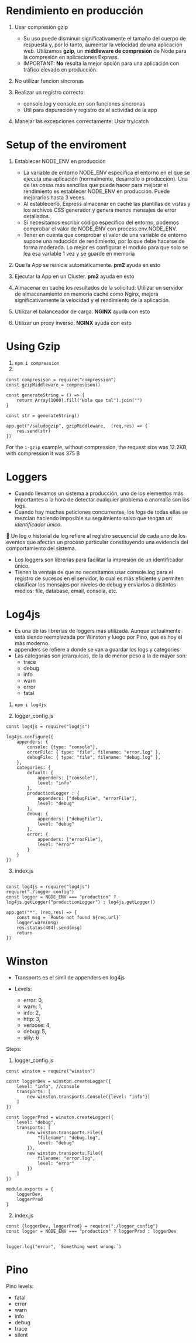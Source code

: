 # Rendimiento en producción

1. Usar compresión gzip
   * Su uso puede disminuir significativamente el tamaño del cuerpo de respuesta y, por lo tanto, aumentar la velocidad de una aplicación web. Utilizamos **gzip**, un **middleware de compresión** de Node para la compresión en aplicaciones Express.
   * IMPORTANT: **No** resulta la mejor opción para una aplicación con tráfico elevado en producción.

2. No utilizar funcion síncronas
3. Realizar un registro correcto:
   * console.log y console.err son funciones síncronas
   * Útil para depuración y registro de al actividad de la app

4. Manejar las excepciones correctamente: Usar try/catch

# Setup of the enviroment

1. Establecer NODE_ENV en producción
   *   La variable de entorno NODE_ENV especifica el entorno en el que se ejecuta una aplicación (normalmente, desarrollo o producción). Una de las cosas más sencillas que puede hacer para mejorar el rendimiento es establecer NODE_ENV en producción. Puede mejorarlos hasta 3 veces.
   *   Al establecerlo, Express almacenar en caché las plantillas de vistas y los archivos CSS generador y genera menos mensajes de error detallados.
   *   Si necesitamos escribir código específico del entorno, podemos comprobar el valor de NODE_ENV con process.env.NODE_ENV. 
   *   Tener en cuenta que comprobar el valor de una variable de entorno supone una reducción de rendimiento, por lo que debe hacerse de forma moderada. Lo mejor es configurar el modulo para que solo se lea esa variable 1 vez y se guarde en memoria

2. Que la App se reinicie automáticamente. **pm2** ayuda en esto

3. Ejecutar la App en un Cluster. **pm2** ayuda en esto

4. Almacenar en caché los resultados de la solicitud: Utilizar un servidor de almacenamiento en memoria caché como Nginx, mejora significativamente la velocidad y el rendimiento de la aplicación.

5. Utilizar el balanceador de carga. **NGINX** ayuda con esto

6. Utilizar un proxy inverso. **NGINX** ayuda con esto

# Using Gzip
1. `npm i compression`
2.  
```
const compresison = require("compression")
const gzipMiddleware = compresison()

const generateString = () => {
    return Array(1000).fill("Hola que tal").join("")
}

const str = generateString()

app.get("/saludogzip", gzipMiddleware,  (req,res) => {
    res.send(str)
})
```
For the `1-gzip` example, without compression, the request size was 12.2KB, with compression it was 375 B

# Loggers
* Cuando llevamos un sistema a producción, uno de los elementos más importantes a la hora de detectar cualquier problema o anomalía son los logs.
* Cuando hay muchas peticiones concurrentes, los *logs* de todas ellas se mezclan haciendo imposible su seguimiento salvo que tengan un *identificador único*.

📝 Un log o historial de log refiere al registro secuencial de cada uno de los eventos que afectan un proceso particular constituyendo una evidencia del comportamiento del sistema.
* Los loggers son librerías para facilitar la impresión de un identificador único.
* Tienen la ventaja de que no necesitamos usar console.log para el registro de sucesos en el servidor, lo cual es más eficiente y permiten clasificar los mensajes por niveles de debug y enviarlos a distintos medios: file, database, email, consola, etc.

# Log4js
* Es una de las librerías de loggers más utilizada. Aunque actualmente está siendo reemplazada por Winston y luego por Pino, que es hoy el más moderno.
* appenders se refiere a donde se van a guardar los logs y categories
* Las categorias son jerarquicas, de la de menor peso a la de mayor son:
   * trace
   * debug
   * info
   * warn
   * error
   * fatal


1. `npm i log4js`

2. logger_config.js
```
const log4js = require("log4js")

log4js.configure({
    appenders: {
        console: {type: "console"},
        errorFile: { type: "file", filename: "error.log" },
        debugFile: { type: "file", filename: "debug.log" },
    }, 
    categories: {
        default: {
            appenders: ["console"],
            level: "info"
        },
        productionLogger : {
            appenders: ["debugFile", "errorFile"],
            level: "debug"
        },
        debug: {
            appenders: ["debugFile"],
            level: "debug"
        },
        error: {
            appenders: ["errorFile"],
            level: "error"
        }
    }
})
```

3. index.js
```

const log4js = require("log4js")
require("./logger_config")
const logger = NODE_ENV === "production" ? log4js.getLogger("productionLogger") : log4js.getLogger()

app.get("*", (req,res) => {
    const msg = `Route not found ${req.url}`
    logger.warn(msg)
    res.status(404).send(msg)
    return
})
```


# Winston

* Transports es el simil de appenders en log4js

* Levels: 
  * error: 0,
  * warn: 1,
  * info: 2,
  * http: 3,
  * verbose: 4,
  * debug: 5,
  * silly: 6


Steps:
1. logger_config.js 

```
const winston = require("winston")

const loggerDev = winston.createLogger({
    level: "info", //console
    transports: [
        new winston.transports.Console({level: "info"})
    ]
})

const loggerProd = winston.createLogger({
    level: "debug",
    transports: [
        new winston.transports.File({
            "filename": "debug.log",
            level: "debug"
        }),
        new winston.transports.File({
            filename: "error.log",
            level: "error"
        })
    ]
})

module.exports = {
    loggerDev,
    loggerProd
}
````

2. index.js
```
const {loggerDev, loggerProd} = require("./logger_config")
const logger = NODE_ENV === "production" ? loggerProd : loggerDev


logger.log("error", `Something went wrong:`)
```

# Pino

Pino levels: 
* fatal
* error
* warn
* info
* debug
* trace
* silent